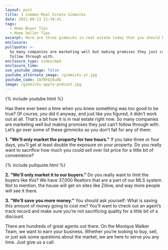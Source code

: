 ```yaml
---
layout: post
title: 3 Common Real Estate Gimmicks
date: 2021-09-13 21:34:41
tags:
  - Home Buyer Tips
  - Home Seller Tips
excerpt: Here are three gimmicks in real estate today that you should be wary of.
enclosure:
pullquote: >-
  So many companies are marketing well but making promises they just can’t
  follow through with.
enclosure_type: video/mp4
enclosure_time:
use_youtube_image: false
youtube_alternate_image: /gimmicks-yt.jpg
youtube_code: IAfNYQ16u8Q
image: /gimmicks-apple-podcast.jpg
---
```

{% include youtube.html %}

Has there ever been a time when you knew something was too good to be true? Of course, you did it anyway, and just like you figured, it didn’t work out at all. That’s a bit how it is in real estate right now. So many companies are marketing well but making promises they just can’t follow through with. Let’s go over some of these gimmicks so you don’t fall for any of them:

**1\. “We’ll only market the property for two hours.”** If you take three or four days, you’ll get at least double the exposure on your property. Do you really want to sacrifice how much you could sell over list price for a little bit of convenience?&nbsp;

{% include pullquote.html %}

**2\. “We’ll only market it to our buyers.”** Do you really want to limit the buyers like this? We have 37,000 Realtors that are a part of our MLS system. Not to mention, the house will get on sites like Zillow, and way more people will see it there.

**3\. “We’ll save you more money.”** You should ask yourself: What is saving this amount of money going to cost me? You’ll want to check out an agent’s track record and make sure you’re not sacrificing quality for a little bit of a discount.

There are hundreds of great agents out there. On the Monique Walker Team, we want to earn your business. Whether you’re looking to buy, sell, or just ask some questions about the market, we are here to serve you any time. Just give us a call.
